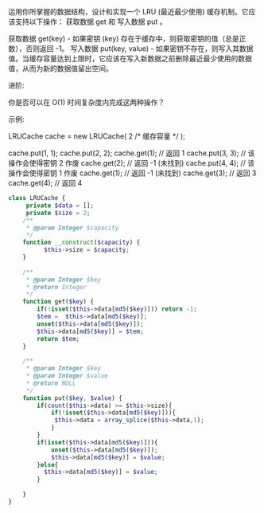 运用你所掌握的数据结构，设计和实现一个  LRU (最近最少使用) 缓存机制。它应该支持以下操作： 获取数据 get 和 写入数据 put 。

获取数据 get(key) - 如果密钥 (key) 存在于缓存中，则获取密钥的值（总是正数），否则返回 -1。
写入数据 put(key, value) - 如果密钥不存在，则写入其数据值。当缓存容量达到上限时，它应该在写入新数据之前删除最近最少使用的数据值，从而为新的数据值留出空间。

进阶:

你是否可以在 O(1) 时间复杂度内完成这两种操作？

示例:

LRUCache cache = new LRUCache( 2 /* 缓存容量 */ );

cache.put(1, 1);
cache.put(2, 2);
cache.get(1);       // 返回  1
cache.put(3, 3);    // 该操作会使得密钥 2 作废
cache.get(2);       // 返回 -1 (未找到)
cache.put(4, 4);    // 该操作会使得密钥 1 作废
cache.get(1);       // 返回 -1 (未找到)
cache.get(3);       // 返回  3
cache.get(4);       // 返回  4

```php
class LRUCache {
     private $data = [];
     private $size = 2;
    /**
     * @param Integer $capacity
     */
    function __construct($capacity) {
          $this->size = $capacity;
    }
  
    /**
     * @param Integer $key
     * @return Integer
     */
    function get($key) {
        if(!isset($this->data[md5($key)])) return -1;
        $tem =  $this->data[md5($key)];
        unset($this->data[md5($key)]);
        $this->data[md5($key)] = $tem;
        return $tem;
    }
  
    /**
     * @param Integer $key
     * @param Integer $value
     * @return NULL
     */
    function put($key, $value) {
        if(count($this->data) >= $this->size){
            if(!isset($this->data[md5($key)])){
             $this->data = array_splice($this->data,1);   
            }
        }
        if(isset($this->data[md5($key)])){
            unset($this->data[md5($key)]);
            $this->data[md5($key)] = $value;
        }else{
          $this->data[md5($key)] = $value;  
        }
        
    }
}
```

